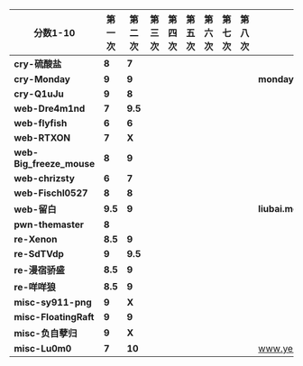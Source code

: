 | **分数1-10** | **第一次** | **第二次** | **第三次** | **第四次** | **第五次** | **第六次** | **第七次** | **第八次** | **blog** |
| --- | --- | --- | --- | --- | --- | --- | --- | --- | --- |
| **cry-硫酸盐** | **8** | **7** |  |  |  |  |  |  |  |
| **cry-Monday** | **9** | **9** |  |  |  |  |  |  | **mondaying.cn** |
| **cry-Q1uJu** | **9** | **8** |  |  |  |  |  |  |  |
| **web-Dre4m1nd** | **7** | **9.5** |  |  |  |  |  |  |  |
| **web-flyfish** | **6** | **6** |  |  |  |  |  |  |  |
| **web-RTXON** | **7** | **X** |  |  |  |  |  |  |  |
| **web-Big_freeze_mouse** | **8** | **9** |  |  |  |  |  |  |  |
| **web-chrizsty** | **6** | **7** |  |  |  |  |  |  |  |
| **web-Fischl0527** | **8** | **8** |  |  |  |  |  |  |  |
| **web-留白** | **9.5** | **9** |  |  |  |  |  |  | **liubai.me** |
| **pwn-themaster** | **8** |  |  |  |  |  |  |  |  |
| **re-Xenon** | **8.5** | **9** |  |  |  |  |  |  |  |
| **re-SdTVdp** | **9** | **9.5** |  |  |  |  |  |  |  |
| **re-漫宿骄盛** | **8.5** | **9** |  |  |  |  |  |  |  |
| **re-咩咩狼** | **8.5** | **9** |  |  |  |  |  |  |  |
| **misc-sy911-png** | **9** | **X** |  |  |  |  |  |  |  |
| **misc-FloatingRaft** | **9** | **9** |  |  |  |  |  |  |  |
| **misc-负自孽归** | **9** | **X** |  |  |  |  |  |  |  |
| **misc-Lu0m0** | **7** | **10** |  |  |  |  |  |  | www.yebanluomo.fun |
